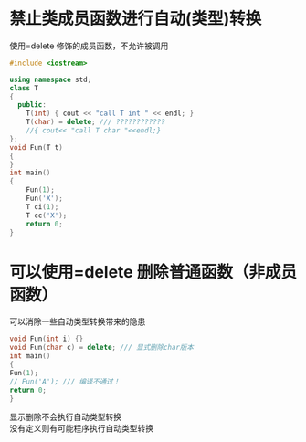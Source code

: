 禁止类成员函数进行自动(类型)转换
===
使用=delete 修饰的成员函数，不允许被调用

```cpp
#include <iostream>

using namespace std;
class T
{
  public:
    T(int) { cout << "call T int " << endl; }
    T(char) = delete; /// ????????????
    //{ cout<< "call T char "<<endl;}
};
void Fun(T t)
{
}
int main()
{
    Fun(1);
    Fun('X');
    T ci(1);
    T cc('X');
    return 0;
}
```

可以使用=delete 删除普通函数（非成员函数）  
===
可以消除⼀些自动类型转换带来的隐患  
```cpp
void Fun(int i) {}
void Fun(char c) = delete; /// 显式删除char版本
int main()
{
Fun(1);
// Fun('A'); /// 编译不通过！
return 0;
}
```

显示删除不会执行自动类型转换  
没有定义则有可能程序执行自动类型转换
